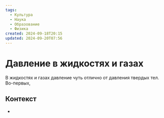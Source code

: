 ```yaml
---
tags:
  - Культура
  - Наука
  - Образование
  - Физика
created: 2024-09-18T20:15
updated: 2024-09-20T07:56
---
```

# Давление в жидкостях и газах

В жидкостях и газах давление чуть отлично от давления твердых тел. Во-первых, 

## Контекст
- 

